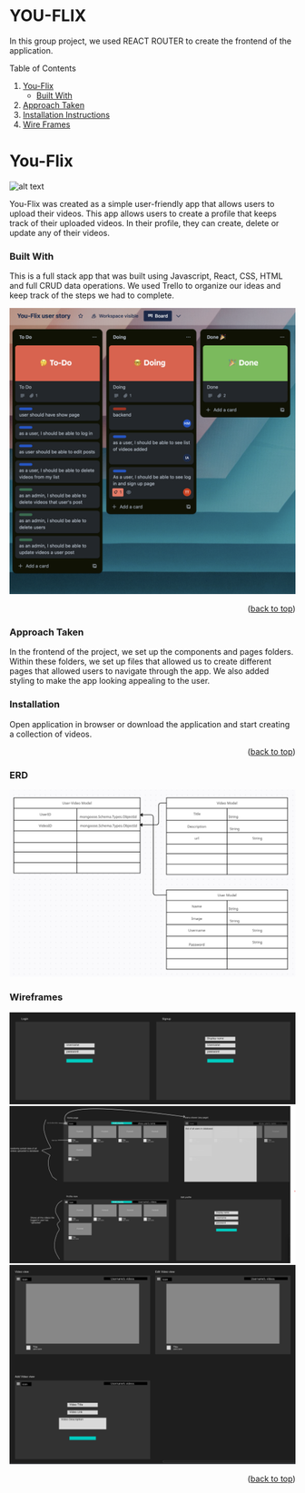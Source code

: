 # YOU-FLIX

In this group project, we used REACT ROUTER to create the frontend of the application. 


<!--Table of Contents-->
Table of Contents
<ol>
  <li>
    <a href= "#You-Flix">You-Flix </a>
    <ul>
      <li><a href="#Built-with"> Built With</a></li>
    </ul>
    </li>
    <li>
      <a href="#approach-taken">Approach Taken</a>

  <li><a href="#installation-instructions">Installation Instructions</a></li>
<li><a href="#wire-frames">Wire Frames</a></li>       

</ol>

<!--About the Project-->
# You-Flix
![alt text](https://.jpg)

You-Flix was created as a simple user-friendly app that allows users to upload their videos. This app allows users to create a profile that keeps track of their uploaded videos. In their profile, they can create, delete or update any of their videos.

### Built With
This is a full stack app that was built using Javascript, React, CSS, HTML and full CRUD data operations. We used Trello to organize our ideas and keep track of the steps we had to complete.

![**Project 3 Trello**](images/youflix.jpeg)

<p align="right">(<a href="#top">back to top</a>)</p>

### Approach Taken
In the frontend of the project, we set up the components and pages folders. Within these folders, we set up files that allowed us to create different pages that allowed users to navigate through the app. We also added styling to make the app looking appealing to the user. 

### Installation 
Open application in browser or download the application and start creating a collection of videos.

<p align="right">(<a href="#top">back to top</a>)</p>

### ERD
![**Project 3 wireframes**](images/Screenshot%202023-09-27%20172833.png)


### Wireframes
![**Project 3 wireframes**](images/wireframe/Screenshot%202023-09-27%20163928.png)
![**Project 3 wireframes**](images/wireframe/Screenshot%202023-09-27%20161240.png)
![**Project 3 wireframes**](images/wireframe/Screenshot%202023-09-27%20163851.png)


<p align="right">(<a href="#top">back to top</a>)</p>



